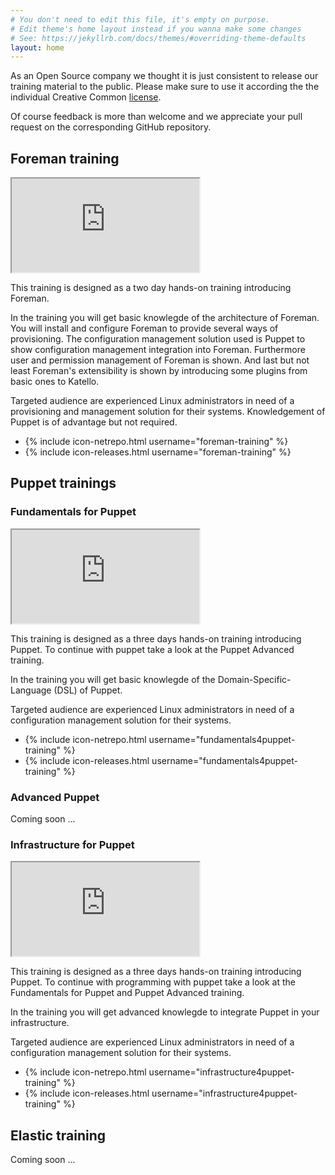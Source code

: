 ```yaml
---
# You don't need to edit this file, it's empty on purpose.
# Edit theme's home layout instead if you wanna make some changes
# See: https://jekyllrb.com/docs/themes/#overriding-theme-defaults
layout: home
---
```


As an Open Source company we thought it is just consistent to release our training material to the public. Please make sure to use it according the the individual Creative Common [license](license).

Of course feedback is more than welcome and we appreciate your pull request on the corresponding GitHub repository.

## Foreman training

<div class="wrap">
<iframe class="zoomed_frame" src="https://netways.github.io/foreman-training"></iframe> 
</div>

<div class="description">
<p>
This training is designed as a two day hands-on training introducing Foreman.
</p>
<p>
In the training you will get basic knowlegde of the architecture of Foreman. You will install and configure Foreman to provide several ways of provisioning. The configuration management solution used is Puppet to show configuration management integration into Foreman. Furthermore user and permission management of Foreman is shown. And last but not least Foreman's extensibility is shown by introducing some plugins from basic ones to Katello.
</p>
<p>
Targeted audience are experienced Linux administrators in need of a provisioning and management solution for their systems. Knowledgement of Puppet is of advantage but not required.
</p>
</div>
<div>
<ul class="social-media-list">
<li>
{% include icon-netrepo.html username="foreman-training" %}
</li>
<li>
{% include icon-releases.html username="foreman-training" %}
</li>
</ul>
</div>

## Puppet trainings
### Fundamentals for Puppet

<div class="wrap">
<iframe class="zoomed_frame" src="https://netways.github.io/fundamentals4puppet-training"></iframe> 
</div>

<div class="description">
<p>
This training is designed as a three days hands-on training introducing Puppet. To continue with puppet take a look at the Puppet Advanced training.
</p>
<p>
In the training you will get basic knowlegde of the Domain-Specific-Language (DSL) of Puppet.
</p>
<p>
Targeted audience are experienced Linux administrators in need of a configuration management solution for their systems.
</p>
</div>
<div>
<ul class="social-media-list">
<li>
{% include icon-netrepo.html username="fundamentals4puppet-training" %}
</li>
<li>
{% include icon-releases.html username="fundamentals4puppet-training" %}
</li>
</ul>
</div>

### Advanced Puppet

Coming soon ...

### Infrastructure for Puppet

<div class="wrap">
<iframe class="zoomed_frame" src="https://netways.github.io/infrastructure4puppet-training"></iframe> 
</div>

<div class="description">
<p>
This training is designed as a three days hands-on training introducing Puppet. To continue with programming with puppet take a look at the Fundamentals for Puppet and Puppet Advanced training.
</p>
<p>
In the training you will get advanced knowlegde to integrate Puppet in your infrastructure.
</p>
<p>
Targeted audience are experienced Linux administrators in need of a configuration management solution for their systems.
</p>
</div>
<div>
<ul class="social-media-list">
<li>
{% include icon-netrepo.html username="infrastructure4puppet-training" %}
</li>
<li>
{% include icon-releases.html username="infrastructure4puppet-training" %}
</li>
</ul>
</div>

## Elastic training

Coming soon ...

